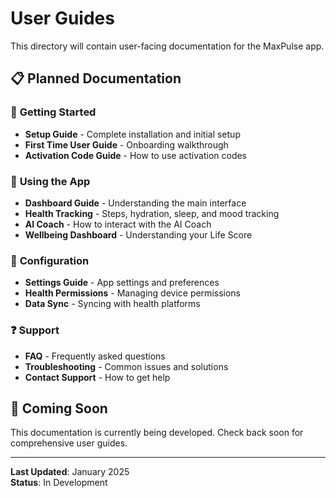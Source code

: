 # User Guides

This directory will contain user-facing documentation for the MaxPulse app.

## 📋 Planned Documentation

### 🚀 **Getting Started**
- **Setup Guide** - Complete installation and initial setup
- **First Time User Guide** - Onboarding walkthrough
- **Activation Code Guide** - How to use activation codes

### 📱 **Using the App**
- **Dashboard Guide** - Understanding the main interface
- **Health Tracking** - Steps, hydration, sleep, and mood tracking
- **AI Coach** - How to interact with the AI Coach
- **Wellbeing Dashboard** - Understanding your Life Score

### 🔧 **Configuration**
- **Settings Guide** - App settings and preferences
- **Health Permissions** - Managing device permissions
- **Data Sync** - Syncing with health platforms

### ❓ **Support**
- **FAQ** - Frequently asked questions
- **Troubleshooting** - Common issues and solutions
- **Contact Support** - How to get help

## 🚧 Coming Soon

This documentation is currently being developed. Check back soon for comprehensive user guides.

---

**Last Updated**: January 2025  
**Status**: In Development
